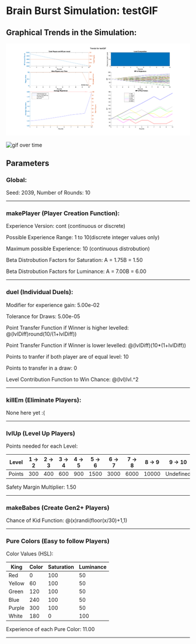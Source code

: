 # Brain Burst Simulation: testGIF 

## Graphical Trends in the Simulation:
![Trends Graphs](trendsPic.png)

![gif over time](BBoverTime.gif)

## Parameters 
### Global: 

Seed: 2039, Number of Rounds: 10 

--- 

### makePlayer (Player Creation Function): 

Experience Version: cont (continuous or discrete)

Possible Experience Range: 1 to 10(discrete integer values only) 

Maximum possible Experience: 10 (continuous distrobution) 

Beta Distrobution Factors for Saturation: A = 1.75B = 1.50 

Beta Distrobution Factors for Luminance: A = 7.00B = 6.00 

--- 

### duel (Individual Duels): 

Modifier for experience gain: 5.00e-02 

Tolerance for Draws: 5.00e-05 

Point Transfer Function if Winner is higher levelled: @(lvlDiff)round(10/(1+lvlDiff)) 

Point Transfer Function if Winner is lower levelled: @(lvlDiff)(10*(1+lvlDiff)) 

Points to tranfer if both player are of equal level: 10 

Points to transfer in a draw: 0

Level Contribution Function to Win Chance: @(lvl)lvl.^2 

--- 

### killEm (Eliminate Players):

None here yet :(

--- 

### lvlUp (Level Up Players) 

Points needed for each Level:

|Level|1 -> 2|2 -> 3|3 -> 4|4 -> 5|5 -> 6|6 -> 7|7 -> 8|8 -> 9|9 -> 10|
|---|---|---|---|---|---|---|---|---|---|
|Points|300|400|600|900|1500|3000|6000|10000|Undefined|

Safety Margin Multiplier: 1.50

--- 

### makeBabes (Create Gen2+ Players)

Chance of Kid Function: @(x)randi(floor(x/30)+1,1) 

--- 

### Pure Colors (Easy to follow Players) 

Color Values (HSL): 

|King |Color|Saturation|Luminance|
|---|---|---|---|
| Red | 0 | 100 | 50 |
| Yellow | 60 | 100 | 50 |
| Green | 120 | 100 | 50 |
| Blue | 240 | 100 | 50 |
| Purple | 300 | 100 | 50 |
| White | 180 | 0 | 100 |

Experience of each Pure Color: 11.00

--- 

